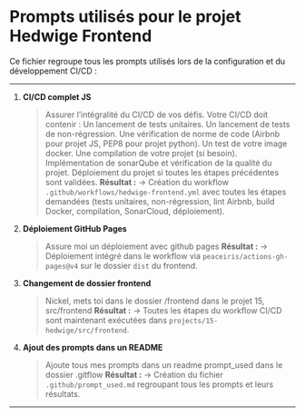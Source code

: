 # Prompts utilisés pour le projet Hedwige Frontend

Ce fichier regroupe tous les prompts utilisés lors de la configuration et du développement CI/CD :

---

1. **CI/CD complet JS**
   > Assurer l’intégralité du CI/CD de vos défis. Votre CI/CD doit contenir : Un lancement de tests unitaires. Un lancement de tests de non-régression. Une vérification de norme de code (Airbnb pour projet JS, PEP8 pour projet python). Un test de votre image docker. Une compilation de votre projet (si besoin). Implémentation de sonarQube et vérification de la qualité du projet. Déploiement du projet si toutes les étapes précédentes sont validées.
   **Résultat :**
   → Création du workflow `.github/workflows/hedwige-frontend.yml` avec toutes les étapes demandées (tests unitaires, non-régression, lint Airbnb, build Docker, compilation, SonarCloud, déploiement).

2. **Déploiement GitHub Pages**
   > Assure moi un déploiement avec github pages
   **Résultat :**
   → Déploiement intégré dans le workflow via `peaceiris/actions-gh-pages@v4` sur le dossier `dist` du frontend.

3. **Changement de dossier frontend**
   > Nickel, mets toi dans le dossier /frontend dans le projet 15, src/frontend
   **Résultat :**
   → Toutes les étapes du workflow CI/CD sont maintenant exécutées dans `projects/15-hedwige/src/frontend`.

4. **Ajout des prompts dans un README**
   > Ajoute tous mes prompts dans un readme prompt_used dans le dossier .gitflow
   **Résultat :**
   → Création du fichier `.github/prompt_used.md` regroupant tous les prompts et leurs résultats.

---
